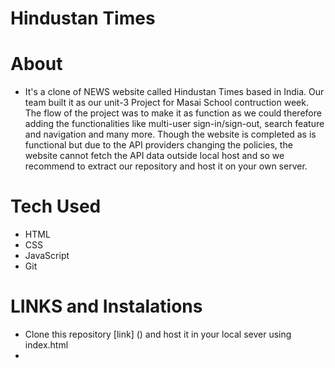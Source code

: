 # Hindustan Times

# About

* It's a clone of NEWS website called Hindustan Times based in India. Our team built it as our unit-3 Project for Masai School contruction week. The flow of the project was to make it as function as we could therefore adding the functionalities like multi-user sign-in/sign-out, search feature and navigation and many more. Though the website is completed as is functional but due to the API providers changing the policies, the website cannot fetch the API data outside local host and so we recommend to extract our repository and host it on your own server.


# Tech Used

* HTML
* CSS
* JavaScript
* Git

# LINKS and Instalations

* Clone this repository [link] () and host it in your local sever using index.html
* 
